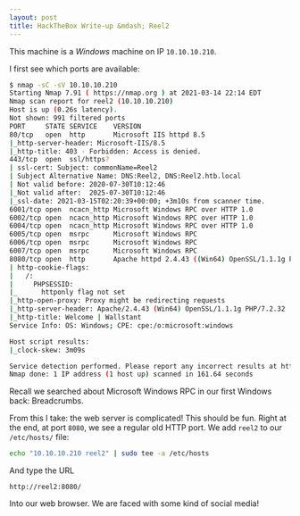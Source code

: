 ```yaml
---
layout: post
title: HackTheBox Write-up &mdash; Reel2
---
```


This machine is a *Windows* machine on IP `10.10.10.210`.

I first see which ports are available:
```bash
$ nmap -sC -sV 10.10.10.210
Starting Nmap 7.91 ( https://nmap.org ) at 2021-03-14 22:14 EDT
Nmap scan report for reel2 (10.10.10.210)
Host is up (0.26s latency).
Not shown: 991 filtered ports
PORT     STATE SERVICE    VERSION
80/tcp   open  http       Microsoft IIS httpd 8.5
|_http-server-header: Microsoft-IIS/8.5
|_http-title: 403 - Forbidden: Access is denied.
443/tcp  open  ssl/https?
| ssl-cert: Subject: commonName=Reel2
| Subject Alternative Name: DNS:Reel2, DNS:Reel2.htb.local
| Not valid before: 2020-07-30T10:12:46
|_Not valid after:  2025-07-30T10:12:46
|_ssl-date: 2021-03-15T02:20:39+00:00; +3m10s from scanner time.
6001/tcp open  ncacn_http Microsoft Windows RPC over HTTP 1.0
6002/tcp open  ncacn_http Microsoft Windows RPC over HTTP 1.0
6004/tcp open  ncacn_http Microsoft Windows RPC over HTTP 1.0
6005/tcp open  msrpc      Microsoft Windows RPC
6006/tcp open  msrpc      Microsoft Windows RPC
6007/tcp open  msrpc      Microsoft Windows RPC
8080/tcp open  http       Apache httpd 2.4.43 ((Win64) OpenSSL/1.1.1g PHP/7.2.32)
| http-cookie-flags: 
|   /: 
|     PHPSESSID: 
|_      httponly flag not set
|_http-open-proxy: Proxy might be redirecting requests
|_http-server-header: Apache/2.4.43 (Win64) OpenSSL/1.1.1g PHP/7.2.32
|_http-title: Welcome | Wallstant
Service Info: OS: Windows; CPE: cpe:/o:microsoft:windows

Host script results:
|_clock-skew: 3m09s

Service detection performed. Please report any incorrect results at https://nmap.org/submit/ .
Nmap done: 1 IP address (1 host up) scanned in 161.64 seconds
```

Recall we searched about Microsoft Windows RPC in our first Windows back: Breadcrumbs.

From this I take: the web server is complicated!  This should be fun.  Right at the end, at port `8080`, we see a regular old HTTP port.  We add `reel2` to our `/etc/hosts/` file:

```bash
echo "10.10.10.210 reel2" | sudo tee -a /etc/hosts
```

And type the URL
```
http://reel2:8080/
```
Into our web browser.  We are faced with some kind of social media!